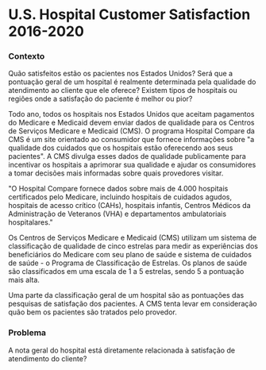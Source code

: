 # U.S. Hospital Customer Satisfaction 2016-2020

### Contexto
Quão satisfeitos estão os pacientes nos Estados Unidos? Será que a pontuação geral de um hospital é realmente determinada pela qualidade do atendimento ao cliente que ele oferece? Existem tipos de hospitais ou regiões onde a satisfação do paciente é melhor ou pior?

Todo ano, todos os hospitais nos Estados Unidos que aceitam pagamentos do Medicare e Medicaid devem enviar dados de qualidade para os Centros de Serviços Medicare e Medicaid (CMS). O programa Hospital Compare da CMS é um site orientado ao consumidor que fornece informações sobre "a qualidade dos cuidados que os hospitais estão oferecendo aos seus pacientes". A CMS divulga esses dados de qualidade publicamente para incentivar os hospitais a aprimorar sua qualidade e ajudar os consumidores a tomar decisões mais informadas sobre quais provedores visitar.

"O Hospital Compare fornece dados sobre mais de 4.000 hospitais certificados pelo Medicare, incluindo hospitais de cuidados agudos, hospitais de acesso crítico (CAHs), hospitais infantis, Centros Médicos da Administração de Veteranos (VHA) e departamentos ambulatoriais hospitalares."

Os Centros de Serviços Medicare e Medicaid (CMS) utilizam um sistema de classificação de qualidade de cinco estrelas para medir as experiências dos beneficiários do Medicare com seu plano de saúde e sistema de cuidados de saúde - o Programa de Classificação de Estrelas. Os planos de saúde são classificados em uma escala de 1 a 5 estrelas, sendo 5 a pontuação mais alta.

Uma parte da classificação geral de um hospital são as pontuações das pesquisas de satisfação dos pacientes. A CMS tenta levar em consideração quão bem os pacientes são tratados pelo provedor.

### Problema
A nota geral do hospital está diretamente relacionada à satisfação de atendimento do cliente?
